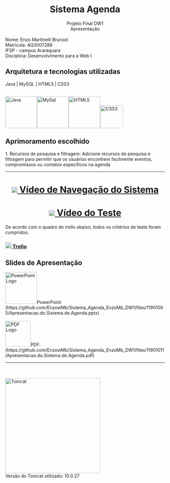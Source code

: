 <h1 align="center">Sistema Agenda</h1>

<div align="center">
Projeto Final DW1<br>
Apresentação
</div>
<br>
Nome: Enzo Martinelli Brunozi<br>
Matricula: AQ3007286<br>
IFSP - campus Araraquara<br>
Disciplina: Desenvolvimento para a Web I

<h2>Arquitetura e tecnologias utilizadas</h2>
Java | MySQL | HTML5 | CSS3<br><br>

<img src="https://cdn-icons-png.flaticon.com/512/226/226777.png" alt="Java" width="100px"><img src="https://www.freepnglogos.com/uploads/logo-mysql-png/logo-mysql-development-mysql-logo-code-icon-9.png" alt="MySql" width="100px"><img src="https://upload.wikimedia.org/wikipedia/commons/thumb/6/61/HTML5_logo_and_wordmark.svg/1200px-HTML5_logo_and_wordmark.svg.png" alt="HTML5" width="100px"><img src="https://upload.wikimedia.org/wikipedia/commons/thumb/d/d5/CSS3_logo_and_wordmark.svg/1452px-CSS3_logo_and_wordmark.svg.png" alt="CSS3" width="72px">

<h2>Aprimoramento escolhido</h2>
1. Recursos de pesquisa e filtragem: Adicione recursos de pesquisa e filtragem para permitir que os usuários encontrem facilmente eventos, compromissos ou contatos específicos na agenda
<hr>

<h1 align="center"><img src="https://cdn-icons-png.flaticon.com/512/1384/1384060.png" alt="Youtube Logo" width="19px"><a href="https://youtu.be/RwuVwkzl38k"> Vídeo de Navegação do Sistema</a></h1>

<h1 align="center"><img src="https://cdn-icons-png.flaticon.com/512/1384/1384060.png" alt="Youtube Logo" width="19px"><a href="https://youtu.be/cq68iRCt2j4"> Vídeo do Teste</a></h1>

<p>De acordo com o quadro do trello abaixo, todos os critérios de teste foram cumpridos.</p>
<h3><img src="https://cdn.icon-icons.com/icons2/2699/PNG/512/trello_logo_icon_167765.png" alt="Trello Logo" width="19px"><a href="https://trello.com/b/f9KCAQdG/aprimoramento-da-agenda"> Trello</a></h3>

<h2>Slides de Apresentação</h2>
<img src="https://images.freeimages.com/fic/images/icons/2795/office_2013_hd/2000/powerpoint.png" alt="PowerPoint Logo" width="100px">PowerPoint: (https://github.com/EnzowMb/Sistema_Agenda_EnzoMb_DW1/files/11901005/Apresentacao.do.Sistema.de.Agenda.pptx)<br><br>
<img src="https://upload.wikimedia.org/wikipedia/commons/thumb/8/87/PDF_file_icon.svg/833px-PDF_file_icon.svg.png" alt="PDF Logo" width="80px">PDF: (https://github.com/EnzowMb/Sistema_Agenda_EnzoMb_DW1/files/11901011/Apresentacao.do.Sistema.de.Agenda.pdf)<hr>
<br>
<br>
<img src="https://upload.wikimedia.org/wikipedia/commons/thumb/f/fe/Apache_Tomcat_logo.svg/1200px-Apache_Tomcat_logo.svg.png" alt="Tomcat" width="300px">
<br>
Versão do Tomcat utilizado: 10.0.27
